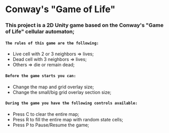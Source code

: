 # Conway's "Game of Life"
###  This project is a 2D Unity game based on the Conway's "Game of Life" cellular automaton;

#### `The rules of this game are the following:`
- Live cell with 2 or 3 neighbors => lives;
- Dead cell with 3 neighbors => lives;
- Others => die or remain dead;

#### `Before the game starts you can:`
- Change the map and grid overlay size;
- Change the small/big grid overlay section size;

#### `During the game you have the following controls available:`
- Press C to clear the entire map;
- Press R to fill the entire map with random state cells;
- Press P to Pause/Resume the game;